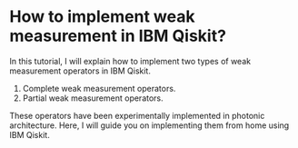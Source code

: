 # How to implement weak measurement in IBM Qiskit?
In this tutorial, I will explain how to implement two types of weak measurement operators in IBM Qiskit.
 1. Complete weak measurement operators.
 2. Partial weak measurement operators.

These operators have been experimentally implemented in photonic architecture. Here, I will guide you on implementing them from home using IBM Qiskit.
